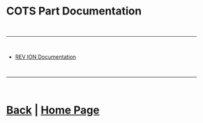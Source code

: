 # COTS Part Documentation

<br>

***

<br>

- [REV ION Documentation](https://docs.revrobotics.com/docs/rev-ion)

<br>

***

<br>

# [Back](https://docs.lynkrobotics.org/design/) | [Home Page](https://docs.lynkrobotics.org/)

